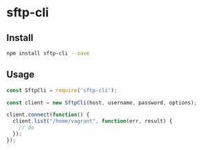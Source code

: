 # sftp-cli

## Install
```bash
npm install sftp-cli --save
```

## Usage

```javascript
const SftpCli = require('sftp-cli');

const client = new SftpCli(host, username, password, options);

client.connect(function() {
  client.list("/home/vagrant", function(err, result) {
    // do
  });
});

```
